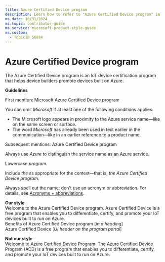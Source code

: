 ```yaml
---
title: Azure Certified Device program
description: Learn how to refer to "Azure Certified Device program" in your content.
ms.date: 10/31/2024
ms.topic: contributor-guide
ms.service: microsoft-product-style-guide
ms.custom:
  - TopicID 50884
---
```



# Azure Certified Device program

The Azure Certified Device program is an IoT device certification program that helps device builders promote devices built on Azure.

**Guidelines**

First mention: Microsoft Azure Certified Device program

You can omit *Microsoft* if at least one of the following conditions applies:

- The Microsoft logo appears in proximity to the Azure service name—like on the same screen or surface.
- The word *Microsoft* has already been used in text earlier in the communication—like in an earlier reference to a product name.

Subsequent mentions: Azure Certified Device program

Always use *Azure* to distinguish the service name as an Azure service.

Lowercase *program.*

Include *the* as appropriate for the context—that is, *the Azure Certified Device program.*

Always spell out the name; don't use an acronym or abbreviation. For details, see [Acronyms + abbreviations](~\acronyms-and-abbreviations.md).

**Our style**  
Welcome to the Azure Certified Device program. Azure Certified Device is a free program that enables you to differentiate, certify, and promote your IoT devices built to run on Azure.  
Benefits of Azure Certified Device program [*in a heading*]  
Azure Certified Device [*UI header on the program portal*]

**Not our style**  
Welcome to Azure Certified Device Program. The Azure Certified Device Program (ACD) is a free program that enables you to differentiate, certify, and promote your IoT devices built to run on Azure.



